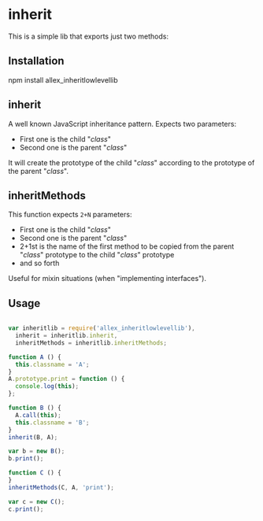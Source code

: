 # inherit
This is a simple lib that exports just two methods:

## Installation

npm install allex_inheritlowlevellib

## inherit
A well known JavaScript inheritance pattern. Expects two parameters:
- First one is the child "_class_"
- Second one is the parent "_class_"

It will create the prototype of the child "_class_" according to the prototype of the parent "_class_".

## inheritMethods
This function expects `2+N` parameters: 
- First one is the child "_class_"
- Second one is the parent "_class_"
- 2+1st is the name of the first method to be copied from the parent "_class_" prototype to the child "_class_" prototype
- and so forth

Useful for mixin situations (when "implementing interfaces").

## Usage

```javascript

var inheritlib = require('allex_inheritlowlevellib'),
  inherit = inheritlib.inherit,
  inheritMethods = inheritlib.inheritMethods;

function A () {
  this.classname = 'A';
}
A.prototype.print = function () {
  console.log(this);
};

function B () {
  A.call(this);
  this.classname = 'B';
}
inherit(B, A);

var b = new B();
b.print();

function C () {
}
inheritMethods(C, A, 'print');

var c = new C();
c.print();

```

